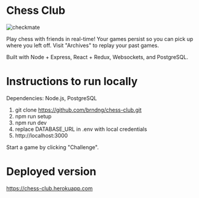 # Chess Club

![checkmate](https://user-images.githubusercontent.com/31902206/46248764-5ddb4600-c3d2-11e8-8811-85b324fed625.gif)

Play chess with friends in real-time! Your games persist so you can pick up where you left off. Visit "Archives" to replay your past games.

Built with Node + Express, React + Redux, Websockets, and PostgreSQL.

# Instructions to run locally

Dependencies: Node.js, PostgreSQL

1. git clone https://github.com/brndng/chess-club.git
2. npm run setup
3. npm run dev
4. replace DATABASE_URL in .env with local credentials
5. http://localhost:3000

Start a game by clicking "Challenge".

# Deployed version

https://chess-club.herokuapp.com
